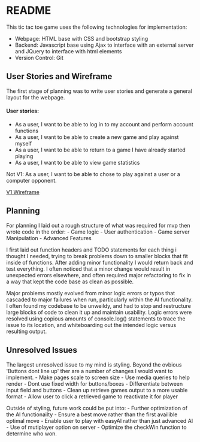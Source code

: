 
# README
This tic tac toe game uses the following technologies for implementation:
- Webpage: HTML base with CSS and bootstrap styling
- Backend: Javascript base using Ajax to interface with an external server and JQuery to interface with html elements
- Version Control: Git


## User Stories and Wireframe
  The first stage of planning was to write user stories and generate a general layout for the webpage.

  #### User stories:
  - As a user, I want to be able to log in to my account and perform account functions
  - As a user, I want to be able to create a new game and play against myself
  - As a user, I want to be able to return to a game I have already started playing
  - As a user, I want to be able to view game statistics

  Not V1: As a user, I want to be able to chose to play against a user or a computer opponent.

  [V1 Wireframe](public/project1_wireframe_v1_0.png)

## Planning
  For planning I laid out a rough structure of what was required for mvp then wrote code in the order:
    - Game logic
    - User authentication
    - Game server Manipulation
    - Advanced Features

  I first laid out function headers and TODO statements for each thing i thought I needed, trying to break problems down to smaller blocks that fit inside of functions. After adding minor functionality I would return back and test everything. I often noticed that a minor change would result in unexpected errors elsewhere, and often required major refactoring to fix in a way that kept the code base as clean as possible.

  Major problems mostly evolved from minor logic errors or typos that cascaded to major failures when run, particularly within the AI functionality. I often found my codebase to be unweildy, and had to stop and restructure large blocks of code to clean it up and maintain usability. Logic errors were resolved using copious amounts of console.log() statements to trace the issue to its location, and whiteboarding out the intended logic versus resulting output.

## Unresolved Issues
  The largest unresolved issue to my mind is styling. Beyond the ovbious 'Buttons dont line up' ther are a number of changes I would want to implement.
    - Make pages scale to screen size
      - Use media queries to help render
      - Dont use fixed width for buttons/boxes
    - Differentiate between input field and buttons
    - Clean up retrieve games output to a more usable format
    - Allow user to click a retrieved game to reactivate it for player

  Outside of styling, future work could be put into:
    - Further optimization of the AI functionailty
      - Ensure a best move rather than the first availible optimal move
      - Enable user to play with easyAI rather than just advanced AI
    - Use of mutiplayer option on server
    - Optimize the checkWin function to determine who won.
